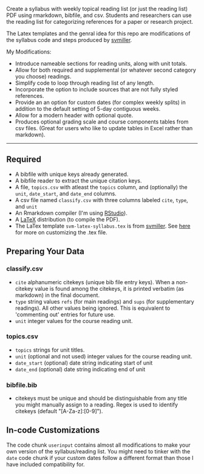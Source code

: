Create a syllabus with weekly topical reading list (or just the reading list) PDF using rmarkdown, bibfile, and csv. Students and researchers can use the reading list for categorizing references for a paper or research project. 

The Latex templates and the genral idea for this repo are modifications of the syllabus code and steps produced by [svmiller](https://github.com/svmiller/svm-r-markdown-templates).

My Modifications:

- Introduce nameable sections for reading units, along with unit totals.
- Allow for both required and supplemental (or whatever second category you choose) readings.
- Simplify code to loop through reading list of any length.
- Incorporate the option to include sources that are not fully styled references.
- Provide an an option for custom dates (for complex weekly splits) in addition to the default setting of 5-day contiguous weeks.
- Allow for a modern header with optional quote.
- Produces optional grading scale and course components tables from csv files. (Great for users who like to update tables in Excel rather than markdown).

---

## Required 
- A bibfile with unique keys already generated.
- A bibfile reader to extract the unique citation keys.
- A file, ```topics.csv``` with atleast the ```topics``` column, and (optionally) the ```unit```,	```date_start```,	and ```date_end``` columns.
- A csv file named ```classify.csv``` with three columns labeled ```cite```, ```type```, and ```unit```
- An Rmarkdown compiler (I'm using [RStudio](https://www.rstudio.com/)).
- A [LaTeX](https://www.latex-project.org/get/) distribution (to compile the PDF).
- The LaTex template ```svm-latex-syllabus.tex``` is from  [svmiller](https://github.com/svmiller/). See [here](http://svmiller.com/blog/2016/07/r-markdown-syllabus/) for more on customizing the .tex file.

## Preparing Your Data

### classify.csv

- ```cite``` alphanumeric citekeys (unique bib file entry keys). When a non-citekey value is found among the citekeys, it is printed verbatim (as markdown) in the final document.
- ```type``` string values ```refs``` (for main readings) and ```sups``` (for supplementary readings). All other values being ignored. This is equivalent to 'commenting out' entries for future use.
- ```unit``` integer values for the course reading unit.

### topics.csv
- ```topics``` strings for unit titles.
- ```unit``` (optional and not used) integer values for the course reading unit.
- ```date_start``` (optional) date string indicating start of unit
- ```date_end``` (optional) date string indicating end of unit

### bibfile.bib
- citekeys must be unique and should be distinguishable from any title you might manually assign to a reading. Regex is used to identify citekeys (default "[A-Za-z]:[0-9]").

## In-code Customizations

The code chunk ```userinput``` contains almost all modifications to make your own version of the syllabus/reading list. You might need to tinker with the ```date``` code chunk if your custom dates follow a different format than those I have included compatibility for.
